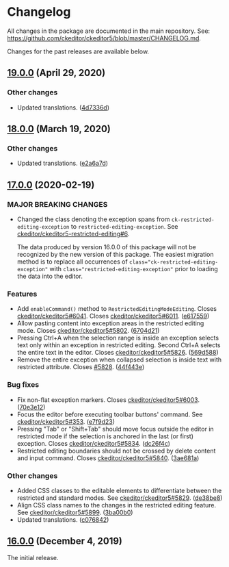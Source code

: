 Changelog
=========

All changes in the package are documented in the main repository. See: https://github.com/ckeditor/ckeditor5/blob/master/CHANGELOG.md.

Changes for the past releases are available below.

## [19.0.0](https://github.com/ckeditor/ckeditor5-restricted-editing/compare/v18.0.0...v19.0.0) (April 29, 2020)

### Other changes

* Updated translations. ([4d7336d](https://github.com/ckeditor/ckeditor5-restricted-editing/commit/4d7336d))


## [18.0.0](https://github.com/ckeditor/ckeditor5-restricted-editing/compare/v17.0.0...v18.0.0) (March 19, 2020)

### Other changes

* Updated translations. ([e2a6a7d](https://github.com/ckeditor/ckeditor5-restricted-editing/commit/e2a6a7d))


## [17.0.0](https://github.com/ckeditor/ckeditor5-restricted-editing/compare/v16.0.0...v17.0.0) (2020-02-19)

### MAJOR BREAKING CHANGES

* Changed the class denoting the exception spans from `ck-restricted-editing-exception` to `restricted-editing-exception`. See [ckeditor/ckeditor5-restricted-editing#6](https://github.com/ckeditor/ckeditor5-restricted-editing/pull/6).

	The data produced by version 16.0.0 of this package will not be recognized by the new version of this package. The easiest migration method is to replace all occurrences of `class="ck-restricted-editing-exception"` with `class="restricted-editing-exception"` prior to loading the data into the editor.

### Features

* Add `enableCommand()` method to `RestrictedEditingModeEditing`. Closes [ckeditor/ckeditor5#6041](https://github.com/ckeditor/ckeditor5/issues/6041). Closes [ckeditor/ckeditor5#6011](https://github.com/ckeditor/ckeditor5/issues/6011). ([e617559](https://github.com/ckeditor/ckeditor5-restricted-editing/commit/e617559))
* Allow pasting content into exception areas in the restricted editing mode. Closes [ckeditor/ckeditor5#5802](https://github.com/ckeditor/ckeditor5/issues/5802). ([6704d21](https://github.com/ckeditor/ckeditor5-restricted-editing/commit/6704d21))
* Pressing Ctrl+A when the selection range is inside an exception selects text only within an exception in restricted editing. Second Ctrl+A selects the entire text in the editor. Closes [ckeditor/ckeditor5#5826](https://github.com/ckeditor/ckeditor5/issues/5826). ([569d588](https://github.com/ckeditor/ckeditor5-restricted-editing/commit/569d588))
* Remove the entire exception when collapsed selection is inside text with restricted attribute. Closes [#5828](https://github.com/ckeditor/ckeditor5-restricted-editing/issues/5828). ([44f443e](https://github.com/ckeditor/ckeditor5-restricted-editing/commit/44f443e))

### Bug fixes

* Fix non-flat exception markers. Closes [ckeditor/ckeditor5#6003](https://github.com/ckeditor/ckeditor5/issues/6003). ([70e3e12](https://github.com/ckeditor/ckeditor5-restricted-editing/commit/70e3e12))
* Focus the editor before executing toolbar buttons' command. See [ckeditor/ckeditor5#353](https://github.com/ckeditor/ckeditor5/issues/353). ([e7f9d23](https://github.com/ckeditor/ckeditor5-restricted-editing/commit/e7f9d23))
* Pressing "Tab" or "Shift+Tab" should move focus outside the editor in restricted mode if the selection is anchored in the last (or first) exception. Closes [ckeditor/ckeditor5#5834](https://github.com/ckeditor/ckeditor5/issues/5834). ([dc26f4c](https://github.com/ckeditor/ckeditor5-restricted-editing/commit/dc26f4c))
* Restricted editing boundaries should not be crossed by delete content and input command. Closes [ckeditor/ckeditor5#5840](https://github.com/ckeditor/ckeditor5/issues/5840). ([3ae681a](https://github.com/ckeditor/ckeditor5-restricted-editing/commit/3ae681a))

### Other changes

* Added CSS classes to the editable elements to differentiate between the restricted and standard modes. See [ckeditor/ckeditor5#5829](https://github.com/ckeditor/ckeditor5/issues/5829). ([de38be8](https://github.com/ckeditor/ckeditor5-restricted-editing/commit/de38be8))
* Align CSS class names to the changes in the restricted editing feature. See [ckeditor/ckeditor5#5899](https://github.com/ckeditor/ckeditor5/issues/5899). ([3ba00b0](https://github.com/ckeditor/ckeditor5-restricted-editing/commit/3ba00b0))
* Updated translations. ([c076842](https://github.com/ckeditor/ckeditor5-restricted-editing/commit/c076842))


## [16.0.0](https://github.com/ckeditor/ckeditor5-restricted-editing/tree/v16.0.0) (December 4, 2019)

The initial release.
